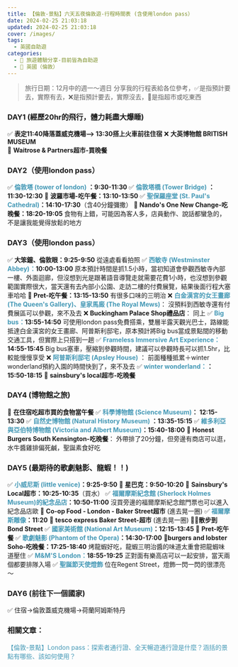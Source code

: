```yaml
---
title: 【倫敦-景點】六天五夜倫敦遊-行程時間表 (含使用london pass）
date: 2024-02-25 21:03:18
updated: 2024-02-25 21:03:18
cover: /images/
tags:
  - 英國自助遊
categories: 
  - 🌴 旅遊體驗分享-目前皆為自助遊
  - 🥥 英國（倫敦） 
---
```

>旅行日期：12月中的週一～週日
分享我的行程表給各位參考，✅是指預計要去，實際有去，❌是指預計要去，實際沒去，🍜是指超市或吃東西 

<!-- more -->

### DAY1 (經歷20hr的飛行，體力耗盡大爆睡)
✅ **表定11:40降落蓋威克機場--> 13:30搭上火車前往住宿**
❌ **大英博物館 BRITISH MUSEUM**  
🍜 **Waitrose & Partners超市-買晚餐**

### DAY2（使用london pass）
✅ **<font color=#4599B6>倫敦塔 (tower of london)</font> ：9:30-11:30**
✅ **<font color=#4599B6>倫敦塔橋 (Tower Bridge)</font> ：11:30-12:30**
🍜 **波羅市場-吃午餐：13:10-13:50**
✅ **<font color=#4599B6>聖保羅座堂 (St. Paul's Cathedral)</font>：14:10-17:30**（含40分鐘彌撒）
🍜 **Nando's One New Change-吃晚餐：18:20-19:05**
食物有上錯，可能因為客人多，店員動作、說話都蠻急的，不是讓我能覺得放鬆的地方

### DAY3（使用london pass）
✅ **大笨鐘、倫敦眼：9:25-9:50**
從遠處看看拍照
✅ **<font color=#4599B6>西敏寺 (Westminster Abbey)：</font>10:00-13:00**
原本預計時間是抓1.5小時，當初知道會參觀西敏寺內部一樓、外面迴廊，但沒想到光是跟著語音導覽走就需要花費1小時，也沒想到參觀範圍實際很大，當天還有去內部小公園、走訪二樓的付費展覽，結果後面行程大塞車哈哈
🍜 **Pret-吃午餐：13:15-13:50**
有很多口味的三明治
❌ **<font color=#4599B6>白金漢宮的女王畫廊 (The Queen's Gallery)、皇家馬廄 (The Royal Mews)**</font>：
沒預料到西敏寺還有付費展區可以參觀，來不及去
❌ **Buckingham Palace Shop禮品店**：
同上
✅ **<font color=#4599B6>Big bus：</font>13:55-14:50** 
可使用london pass免費搭乘，雙層半露天觀光巴士，路線能抵達白金漢宮的女王畫廊、阿普斯利邸宅，原本預計將Big bus當成景點間的移動交通工具，但實際上只搭到一趟
✅ **<font color=#4599B6>Frameless Immersive Art Experience：</font>14:55-15:45**
Big bus塞車，壓縮到參觀時間，建議可以參觀時長可以抓1.5hr，比較能慢慢享受
❌ **<font color=#4599B6>阿普斯利邸宅 (Apsley House)</font>** ： 
前面種種抵累＋winter wonderland預約入園的時間快到了，來不及去
✅  **<font color=#4599B6>winter wonderland：</font>：15:50-18:15**
🍜 **sainsbury's local超市-吃晚餐**

### DAY4 (博物館之旅)
🍜 **在住宿吃超市買的食物當午餐**
✅ **<font color=#4599B6>科學博物館 (Science Museum)</font>： 12:15-13:30**
✅ **<font color=#4599B6>自然史博物館 (Natural History Museum) </font>：13:35-15:15**
✅ **<font color=#4599B6>維多利亞與亞伯特博物館 (Victoria and Albert Museum)</font>：15:40-18:00**
🍜 **Honest Burgers South Kensington-吃晚餐**：
外帶排了20分鐘，但旁邊有商店可以逛，水牛醬雞排偏死鹹，聖誕素食好吃

### DAY5 (最期待的歌劇魅影、龍蝦！！)
✅ **<font color=#4599B6>小威尼斯 (little venice)</font>：9:25-9:50**
🍜 **星巴克：9:50-10:20**
🍜 **Sainsbury's Local超市：10:25-10:35**（買水）
✅ **<font color=#4599B6>福爾摩斯紀念館 (Sherlock Holmes Museum)的紀念品店</font>：10:50-11:00**
沒買旁邊的福爾摩斯紀念館門票也可以進入紀念品店歐
🍜 **Co-op Food - London - Baker Street超市** (進去晃一圈)
✅ **<font color=#4599B6>福爾摩斯雕像</font>：11:20**
🍜 **tesco express Baker Street-超市** (進去晃一圈)
🏃🏽**散步到Bond Street**
✅ **<font color=#4599B6>國家美術館 (National Art Museum)</font>：12:15-13:45**
🍜 **Pret-吃午餐**
✅ **<font color=#4599B6>歌劇魅影 (Phantom of the Opera)</font>：14:30-17:00**
🍜**burgers and lobster Soho-吃晚餐：17:25-18:40**
 烤龍蝦好吃，龍蝦三明治醬的味道太重會把龍蝦味道壓住
✅ **<font color=#4599B6> M&M'S London：</font>18:55-19:25**
正對面有樂高店可以一起安排，當天兩個都要排隊入場
✅ **<font color=#4599B6>聖誕節天使燈飾</font>**
位在Regent Street，燈飾一閃一閃的很漂亮～
### DAY6  (前往下一個國家)
✅ 住宿->倫敦蓋威克機場->荷蘭阿姆斯特丹

### 相關文章：
<font color=#4599B6>【倫敦-景點】London pass：探索者通行證、全天暢遊通行證是什麼？涵括的景點有哪些、該如何使用？</font> 

